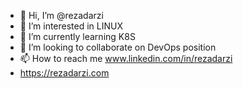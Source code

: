 - 👋 Hi, I’m @rezadarzi
- 👀 I’m interested in LINUX
- 🌱 I’m currently learning K8S
- 💞️ I’m looking to collaborate on DevOps position
- 📫 How to reach me www.linkedin.com/in/rezadarzi
- https://rezadarzi.com

<!---
rezadarzi/rezadarzi is a ✨ special ✨ repository because its `README.md` (this file) appears on your GitHub profile.
You can click the Preview link to take a look at your changes.
--->
